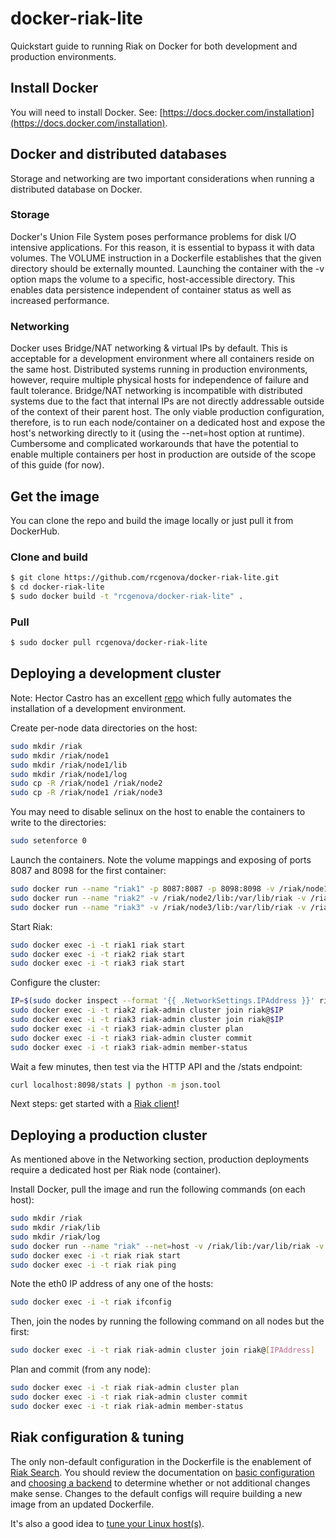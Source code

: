 # docker-riak-lite

Quickstart guide to running Riak on Docker for both development and production environments.

## Install Docker

You will need to install Docker. See: [https://docs.docker.com/installation](https://docs.docker.com/installation).

## Docker and distributed databases

Storage and networking are two important considerations when running a distributed database on Docker.

### Storage

Docker's Union File System poses performance problems for disk I/O intensive applications. For this reason, it is essential to bypass it with data volumes. The VOLUME instruction in a Dockerfile establishes that the given directory should be externally mounted. Launching the container with the -v option maps the volume to a specific, host-accessible directory. This enables data persistence independent of container status as well as increased performance.

### Networking

Docker uses Bridge/NAT networking & virtual IPs by default. This is acceptable for a development environment where all containers reside on the same host. Distributed systems running in production environments, however, require multiple physical hosts for independence of failure and fault tolerance. Bridge/NAT networking is incompatible with distributed systems due to the fact that internal IPs are not directly addressable outside of the context of their parent host. The only viable production configuration, therefore, is to run each node/container on a dedicated host and expose the host's networking directly to it (using the --net=host option at runtime). Cumbersome and complicated workarounds that have the potential to enable multiple containers per host in production are outside of the scope of this guide (for now).

## Get the image

You can clone the repo and build the image locally or just pull it from DockerHub.

### Clone and build

```bash
$ git clone https://github.com/rcgenova/docker-riak-lite.git
$ cd docker-riak-lite
$ sudo docker build -t "rcgenova/docker-riak-lite" .
```

### Pull

```bash
$ sudo docker pull rcgenova/docker-riak-lite
```

## Deploying a development cluster

Note: Hector Castro has an excellent [repo](https://github.com/hectcastro/docker-riak) which fully automates the installation of a development environment.

Create per-node data directories on the host:

```bash
sudo mkdir /riak
sudo mkdir /riak/node1
sudo mkdir /riak/node1/lib
sudo mkdir /riak/node1/log
sudo cp -R /riak/node1 /riak/node2
sudo cp -R /riak/node1 /riak/node3
```

You may need to disable selinux on the host to enable the containers to write to the directories:

```bash
sudo setenforce 0
```

Launch the containers. Note the volume mappings and exposing of ports 8087 and 8098 for the first container:

```bash
sudo docker run --name "riak1" -p 8087:8087 -p 8098:8098 -v /riak/node1/lib:/var/lib/riak -v /riak/node1/log:/var/log/riak -d rcgenova/docker-riak-lite
sudo docker run --name "riak2" -v /riak/node2/lib:/var/lib/riak -v /riak/node2/log:/var/log/riak -d rcgenova/docker-riak-lite
sudo docker run --name "riak3" -v /riak/node3/lib:/var/lib/riak -v /riak/node3/log:/var/log/riak -d rcgenova/docker-riak-lite
```

Start Riak:

```bash
sudo docker exec -i -t riak1 riak start
sudo docker exec -i -t riak2 riak start
sudo docker exec -i -t riak3 riak start
```

Configure the cluster:

```bash
IP=$(sudo docker inspect --format '{{ .NetworkSettings.IPAddress }}' riak1)
sudo docker exec -i -t riak2 riak-admin cluster join riak@$IP
sudo docker exec -i -t riak3 riak-admin cluster join riak@$IP
sudo docker exec -i -t riak3 riak-admin cluster plan
sudo docker exec -i -t riak3 riak-admin cluster commit
sudo docker exec -i -t riak3 riak-admin member-status
```

Wait a few minutes, then test via the HTTP API and the /stats endpoint:

```bash
curl localhost:8098/stats | python -m json.tool
```

Next steps: get started with a [Riak client](http://docs.basho.com/riak/latest/dev/taste-of-riak)!

## Deploying a production cluster

As mentioned above in the Networking section, production deployments require a dedicated host per Riak node (container).  

Install Docker, pull the image and run the following commands (on each host):

```bash
sudo mkdir /riak
sudo mkdir /riak/lib
sudo mkdir /riak/log
sudo docker run --name "riak" --net=host -v /riak/lib:/var/lib/riak -v /riak/log:/var/log/riak -d rcgenova/docker-riak-lite
sudo docker exec -i -t riak riak start
sudo docker exec -i -t riak riak ping
```

Note the eth0 IP address of any one of the hosts:

```bash
sudo docker exec -i -t riak ifconfig
```

Then, join the nodes by running the following command on all nodes but the first:

```bash
sudo docker exec -i -t riak riak-admin cluster join riak@[IPAddress]
```

Plan and commit (from any node):

```bash
sudo docker exec -i -t riak riak-admin cluster plan
sudo docker exec -i -t riak riak-admin cluster commit
sudo docker exec -i -t riak riak-admin member-status
```

## Riak configuration & tuning

The only non-default configuration in the Dockerfile is the enablement of [Riak Search](http://docs.basho.com/riak/latest/dev/using/search). You should review the documentation on [basic configuration](http://docs.basho.com/riak/latest/ops/building/configuration) and [choosing a backend](http://docs.basho.com/riak/latest/ops/building/planning/backends) to determine whether or not additional changes make sense. Changes to the default configs will require building a new image from an updated Dockerfile.  

It's also a good idea to [tune your Linux host(s)](http://docs.basho.com/riak/latest/ops/tuning/linux).

